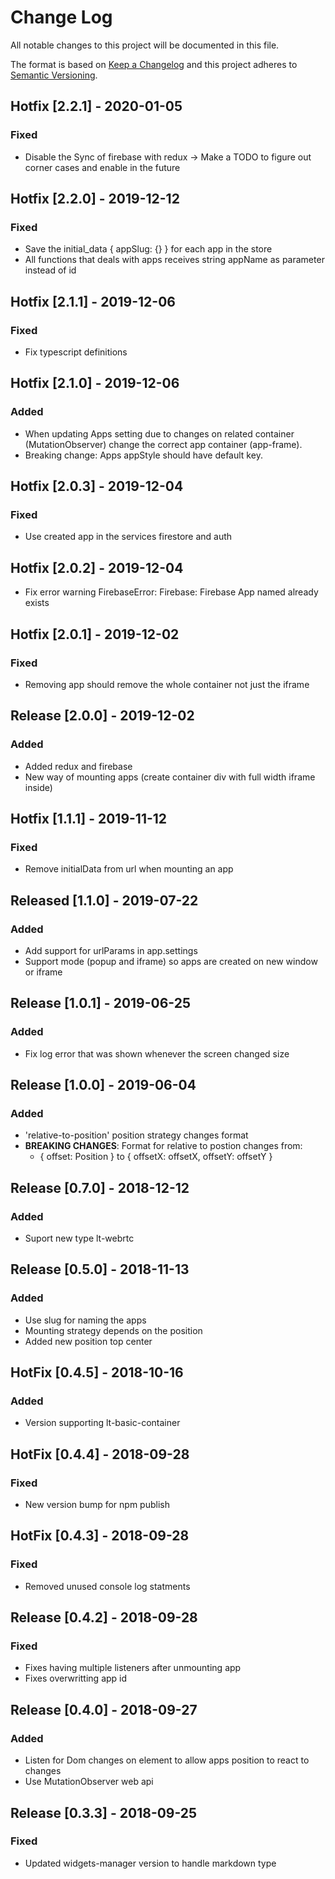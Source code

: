 # Change Log
All notable changes to this project will be documented in this file.

The format is based on [Keep a Changelog](http://keepachangelog.com/)
and this project adheres to [Semantic Versioning](http://semver.org/).

## Hotfix [2.2.1] - 2020-01-05
### Fixed
- Disable the Sync of firebase with redux -> Make a TODO to figure out corner
cases and enable in the future

## Hotfix [2.2.0] - 2019-12-12
### Fixed
- Save the initial_data { appSlug: {} } for each app in the store
- All functions that deals with apps receives string appName as parameter instead of id

## Hotfix [2.1.1] - 2019-12-06
### Fixed
- Fix typescript definitions

## Hotfix [2.1.0] - 2019-12-06
### Added
- When updating Apps setting due to changes on related container (MutationObserver)
change the correct app container (app-frame).
- Breaking change: Apps appStyle should have default key.

## Hotfix [2.0.3] - 2019-12-04
### Fixed
- Use created app in the services firestore and auth 

## Hotfix [2.0.2] - 2019-12-04
- Fix error warning FirebaseError: Firebase: Firebase App named already exists

## Hotfix [2.0.1] - 2019-12-02
### Fixed
- Removing app should remove the whole container not just the iframe

## Release [2.0.0] - 2019-12-02
### Added
- Added redux and firebase
- New way of mounting apps (create container div with full width iframe inside)

## Hotfix [1.1.1] - 2019-11-12
### Fixed
- Remove initialData from url when mounting an app

## Released [1.1.0] - 2019-07-22
### Added
- Add support for urlParams in app.settings
- Support mode (popup and iframe) so apps are created on new window or iframe

## Release [1.0.1] - 2019-06-25
### Added
- Fix log error that was shown whenever the screen changed size

## Release [1.0.0] - 2019-06-04
### Added
- 'relative-to-position' position strategy changes format
- **BREAKING CHANGES**: Format for relative to postion changes from:
  - { offset: Position } to { offsetX: offsetX, offsetY: offsetY }

## Release [0.7.0] - 2018-12-12
### Added
- Suport new type lt-webrtc

## Release [0.5.0] - 2018-11-13
### Added
- Use slug for naming the apps
- Mounting strategy depends on the position
- Added new position top center

## HotFix [0.4.5] - 2018-10-16
### Added
- Version supporting lt-basic-container

## HotFix [0.4.4] - 2018-09-28
### Fixed
- New version bump for npm publish

## HotFix [0.4.3] - 2018-09-28
### Fixed
- Removed unused console log statments

## Release [0.4.2] - 2018-09-28
### Fixed
- Fixes having multiple listeners after unmounting app
- Fixes overwritting app id

## Release [0.4.0] - 2018-09-27
### Added
- Listen for Dom changes on element to allow apps position to react to changes
- Use MutationObserver web api

## Release [0.3.3] - 2018-09-25
### Fixed
- Updated widgets-manager version to handle markdown type